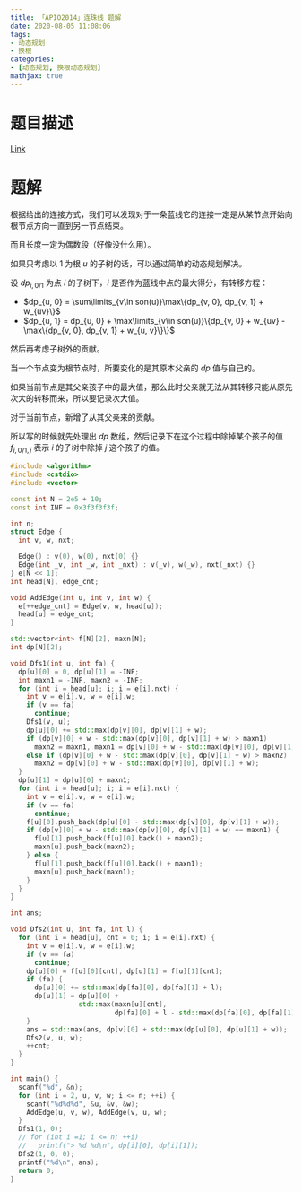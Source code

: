 ```yaml
---
title: 「APIO2014」连珠线 题解
date: 2020-08-05 11:08:06
tags:
- 动态规划
- 换根
categories:
- [动态规划, 换根动态规划]
mathjax: true
---
```


# 题目描述

[Link](https://www.luogu.com.cn/problem/P3647)

<!--more-->

# 题解

根据给出的连接方式，我们可以发现对于一条蓝线它的连接一定是从某节点开始向根节点方向一直到另一节点结束。

而且长度一定为偶数段（好像没什么用）。

如果只考虑以 $1$ 为根 $u$ 的子树的话，可以通过简单的动态规划解决。

设 $dp_{i, 0/1}$ 为点 $i$ 的子树下，$i$ 是否作为蓝线中点的最大得分，有转移方程：
- $dp_{u, 0} = \sum\limits_{v\in son(u)}\max\{dp_{v, 0}, dp_{v, 1} + w_{uv}\}$
- $dp_{u, 1} = dp_{u, 0} + \max\limits_{v\in son(u)}\{dp_{v, 0} + w_{uv} - \max\{dp_{v, 0}, dp_{v, 1} + w_{u, v}\}\}$

然后再考虑子树外的贡献。

当一个节点变为根节点时，所要变化的是其原本父亲的 $dp$ 值与自己的。

如果当前节点是其父亲孩子中的最大值，那么此时父亲就无法从其转移只能从原先次大的转移而来，所以要记录次大值。

对于当前节点，新增了从其父亲来的贡献。

所以写的时候就先处理出 $dp$ 数组，然后记录下在这个过程中除掉某个孩子的值 $f_{i, 0/1, j}$ 表示 $i$ 的子树中除掉 $j$ 这个孩子的值。

```cpp
#include <algorithm>
#include <cstdio>
#include <vector>

const int N = 2e5 + 10;
const int INF = 0x3f3f3f3f;

int n;
struct Edge {
  int v, w, nxt;

  Edge() : v(0), w(0), nxt(0) {}
  Edge(int _v, int _w, int _nxt) : v(_v), w(_w), nxt(_nxt) {}
} e[N << 1];
int head[N], edge_cnt;

void AddEdge(int u, int v, int w) {
  e[++edge_cnt] = Edge(v, w, head[u]);
  head[u] = edge_cnt;
}

std::vector<int> f[N][2], maxn[N];
int dp[N][2];

void Dfs1(int u, int fa) {
  dp[u][0] = 0, dp[u][1] = -INF;
  int maxn1 = -INF, maxn2 = -INF;
  for (int i = head[u]; i; i = e[i].nxt) {
    int v = e[i].v, w = e[i].w;
    if (v == fa)
      continue;
    Dfs1(v, u);
    dp[u][0] += std::max(dp[v][0], dp[v][1] + w);
    if (dp[v][0] + w - std::max(dp[v][0], dp[v][1] + w) > maxn1)
      maxn2 = maxn1, maxn1 = dp[v][0] + w - std::max(dp[v][0], dp[v][1] + w);
    else if (dp[v][0] + w - std::max(dp[v][0], dp[v][1] + w) > maxn2)
      maxn2 = dp[v][0] + w - std::max(dp[v][0], dp[v][1] + w);
  }
  dp[u][1] = dp[u][0] + maxn1;
  for (int i = head[u]; i; i = e[i].nxt) {
    int v = e[i].v, w = e[i].w;
    if (v == fa)
      continue;
    f[u][0].push_back(dp[u][0] - std::max(dp[v][0], dp[v][1] + w));
    if (dp[v][0] + w - std::max(dp[v][0], dp[v][1] + w) == maxn1) {
      f[u][1].push_back(f[u][0].back() + maxn2);
      maxn[u].push_back(maxn2);
    } else {
      f[u][1].push_back(f[u][0].back() + maxn1);
      maxn[u].push_back(maxn1);
    }
  }
}

int ans;

void Dfs2(int u, int fa, int l) {
  for (int i = head[u], cnt = 0; i; i = e[i].nxt) {
    int v = e[i].v, w = e[i].w;
    if (v == fa)
      continue;
    dp[u][0] = f[u][0][cnt], dp[u][1] = f[u][1][cnt];
    if (fa) {
      dp[u][0] += std::max(dp[fa][0], dp[fa][1] + l);
      dp[u][1] = dp[u][0] +
                 std::max(maxn[u][cnt],
                          dp[fa][0] + l - std::max(dp[fa][0], dp[fa][1] + l));
    }
    ans = std::max(ans, dp[v][0] + std::max(dp[u][0], dp[u][1] + w));
    Dfs2(v, u, w);
    ++cnt;
  }
}

int main() {
  scanf("%d", &n);
  for (int i = 2, u, v, w; i <= n; ++i) {
    scanf("%d%d%d", &u, &v, &w);
    AddEdge(u, v, w), AddEdge(v, u, w);
  }
  Dfs1(1, 0);
  // for (int i =1; i <= n; ++i)
  //   printf("> %d %d\n", dp[i][0], dp[i][1]);
  Dfs2(1, 0, 0);
  printf("%d\n", ans);
  return 0;
}
```
